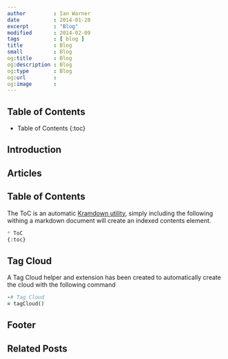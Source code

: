 ```yaml
---
author         : Ian Warner
date           : 2014-01-20
excerpt        : "Blog"
modified       : 2014-02-09
tags           : [ blog ]
title          : Blog
small          : Blog
og:title       : Blog
og:description : Blog
og:type        : Blog
og:url         :
og:image       :
---
```


## Table of Contents

* Table of Contents
{:toc}

## Introduction

## Articles

## Table of Contents

The ToC is an automatic [Kramdown utility][], simply including the following
withing a markdown document will create an indexed contents element.

~~~markdown
* ToC
{:toc}
~~~~

## Tag Cloud

A Tag Cloud helper and extension has been created to automatically create the cloud
with the following command

~~~ruby
-# Tag Cloud
= tagCloud()
~~~

## Footer

## Related Posts

[Kramdown utility]:http://kramdown.gettalong.org/converter/html.html#toc